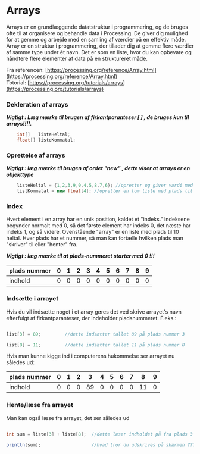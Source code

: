# Arrays

Arrays er en grundlæggende datatstruktur i programmering, og de bruges ofte til at organisere og behandle data i Processing. De giver dig mulighed for at gemme og arbejde med en samling af værdier på en effektiv måde.
Array er en struktur i programmering, der tillader dig at gemme flere værdier af samme type under ét navn. Det er som en liste, hvor du kan opbevare og håndtere flere elementer af data på en struktureret måde.

Fra referencen: [https://processing.org/reference/Array.html](https://processing.org/reference/Array.html)    
Totorial: [https://processing.org/tutorials/arrays](https://processing.org/tutorials/arrays)   

### Dekleration af arrays 

***Vigtigt : Læg mærke til brugen af firkantparanteser [ ] , de bruges kun til arrays!!!!.*** 

```java
    int[]   listeHeltal;
    float[] listeKommatal:
```

### Oprettelse af arrays

***Vigtigt : læg mærke til brugen af ordet "new" , dette viser at arrays er en objekttype***

```java
    listeHeltal = {1,2,3,9,0,4,5,8,7,6}; //opretter og giver værdi med det samme
    listKommatal = new float[4]; //opretter en tom liste med plads til fire floats
```

### Index

Hvert element i en array har en unik position, kaldet et "indeks." Indeksene begynder normalt med 0, så det første element har indeks 0, det næste har indeks 1, og så videre.
Ovenstående "array" er en liste med plads til 10 heltal. Hver plads har et nummer, så man kan fortælle hvilken plads man "skriver" til eller "henter" fra.

***Vigtigt : læg mærke til at plads-nummeret starter med 0 !!!***

| plads nummer   |  0     | 1      | 2      | 3      | 4      | 5      | 6     | 7     | 8     | 9      |
| -------------- | ------ | ------ | ------ | ------ | ------ | ------ | ----- | ----- | ----- | ------ |
| indhold        |  0     | 0      | 0      | 0      | 0      | 0      | 0     | 0     | 0     | 0      |

### Indsætte i arrayet

Hvis du vil indsætte noget i et array gøres det ved skrive arrayet's navn efterfulgt af firkantparanteser, der indeholder pladsnummeret.
F.eks.:

```java

list[3] = 89;         //dette indsætter tallet 89 på plads nummer 3

list[8] = 11;         //dette indsætter tallet 11 på plads nummer 8

```
Hvis man kunne kigge ind i computerens hukommelse ser arrayet nu således ud:

| plads nummer   |  0     | 1      | 2      | 3      | 4      | 5      | 6     | 7     | 8     | 9      |
| -------------- | ------ | ------ | ------ | ------ | ------ | ------ | ----- | ----- | ----- | ------ |
| indhold        |  0     | 0      | 0      | 89     | 0      | 0      | 0     | 0     | 11    | 0      |


### Hente/læse fra arrayet

Man kan også læse fra arrayet, det ser således ud

```java

int sum = liste[3] + liste[8];  //dette læser indholdet på fra plads 3 og plads 8 i listen, og lægger værdierne sammen
                                
println(sum);                   //hvad tror du udskrives på skærmen ??????

```


